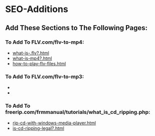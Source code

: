 # SEO-Additions
## Add These Sections to The Following Pages:

### To Add To FLV.com/flv-to-mp4:
- [what-is-.flv?.html](what-is-.flv?.html)
- [what-is-mp4?.html](what-is-mp4?.html)
- [how-to-play-flv-files.html](how-to-play-flv-files.html)

### To Add To FLV.com/flv-to-mp3:
-
-
### To Add To freerip.com/frmmanual/tutorials/what_is_cd_ripping.php:
- [rip-cd-with-windows-media-player.html](rip-cd-with-windows-media-player.html)
- [is-cd-ripping-legal?.html](is-cd-ripping-legal?.html)
